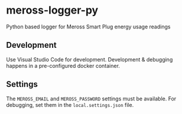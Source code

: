 # meross-logger-py
Python based logger for Meross Smart Plug energy usage readings

## Development
Use Visual Studio Code for development. Development & debugging happens in a pre-configured docker container.
 
## Settings
The `MEROSS_EMAIL` and `MEROSS_PASSWORD` settings  must be available. For debugging, set them in the `local.settings.json` file.   